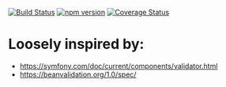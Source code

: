 [![Build Status](https://travis-ci.org/stopsopa/validator.svg?branch=v0.0.79)](https://travis-ci.org/stopsopa/validator)
[![npm version](https://badge.fury.io/js/%40stopsopa%2Fvalidator.svg)](https://badge.fury.io/js/%40stopsopa%2Fvalidator)
[![Coverage Status](https://coveralls.io/repos/github/stopsopa/validator/badge.svg?branch=v0.0.79)](https://coveralls.io/github/stopsopa/validator?branch=v0.0.79)

# Loosely inspired by:
- https://symfony.com/doc/current/components/validator.html
- https://beanvalidation.org/1.0/spec/


